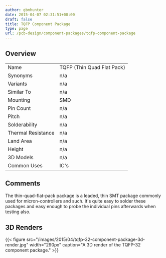```yaml
---
author: gbmhunter
date: 2015-04-07 02:31:51+00:00
draft: false
title: TQFP Component Package
type: page
url: /pcb-design/component-packages/tqfp-component-package
---
```


## Overview


<table>
<tbody >
<tr >

<td >Name
</td>

<td >TQFP (Thin Quad Flat Pack)
</td>
</tr>
<tr >

<td >Synonyms
</td>

<td >n/a
</td>
</tr>
<tr >

<td >Variants
</td>

<td >n/a
</td>
</tr>
<tr >

<td >Similar To
</td>

<td >n/a
</td>
</tr>
<tr >

<td >Mounting
</td>

<td >SMD
</td>
</tr>
<tr >

<td >Pin Count
</td>

<td >n/a
</td>
</tr>
<tr >

<td >Pitch
</td>

<td >n/a
</td>
</tr>
<tr >

<td >Solderability
</td>

<td >n/a
</td>
</tr>
<tr >

<td >Thermal Resistance
</td>

<td >n/a
</td>
</tr>
<tr >

<td >Land Area
</td>

<td >n/a
</td>
</tr>
<tr >

<td >Height
</td>

<td >n/a
</td>
</tr>
<tr >

<td >3D Models
</td>

<td >n/a
</td>
</tr>
<tr >

<td >Common Uses
</td>

<td >IC's
</td>
</tr>
</tbody>
</table>

## Comments

The thin-quad-flat-pack package is a leaded, thin SMT package commonly used for micron-controllers and such. It's quite easy to solder these packages and easy enough to probe the individual pins afterwards when testing also.

## 3D Renders

{{< figure src="/images/2015/04/tqfp-32-component-package-3d-render.jpg" width="290px" caption="A 3D render of the TQFP-32 component package."  >}}